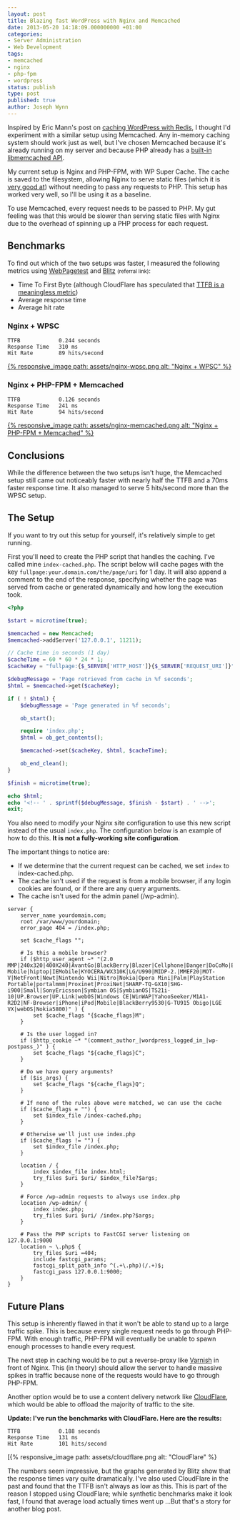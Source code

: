 ```yaml
---
layout: post
title: Blazing fast WordPress with Nginx and Memcached
date: 2013-05-20 14:18:09.000000000 +01:00
categories:
- Server Administration
- Web Development
tags:
- memcached
- nginx
- php-fpm
- wordpress
status: publish
type: post
published: true
author: Joseph Wynn
---
```


Inspired by Eric Mann's post on [caching WordPress with Redis](http://eamann.com/tech/ludicrous-speed-wordpress-caching-with-redis/), I thought I'd experiment with a similar setup using Memcached. Any in-memory caching system should work just as well, but I've chosen Memcached because it's already running on my server and because PHP already has a [built-in libmemcached API](http://www.php.net/manual/en/class.memcached.php).

My current setup is Nginx and PHP-FPM, with WP Super Cache. The cache is saved to the filesystem, allowing Nginx to serve static files (which it is [very good at](http://nbonvin.wordpress.com/2011/03/14/apache-vs-nginx-vs-varnish-vs-gwan/)) without needing to pass any requests to PHP. This setup has worked very well, so I'll be using it as a baseline.

To use Memcached, every request needs to be passed to PHP. My gut feeling was that this would be slower than serving static files with Nginx due to the overhead of spinning up a PHP process for each request.

## Benchmarks

To find out which of the two setups was faster, I measured the following metrics using [WebPagetest](http://www.webpagetest.org/) and [Blitz](http://www.blitz.io/bhm0Fw2xDFNoGcFXNKJaQSu) <small>(referral link)</small>:

*   Time To First Byte (although CloudFlare has speculated that [TTFB is a meaningless metric](http://blog.cloudflare.com/ttfb-time-to-first-byte-considered-meaningles))
*   Average response time
*   Average hit rate

<!--more-->

### Nginx + WPSC

```
TTFB            0.244 seconds
Response Time   310 ms
Hit Rate        89 hits/second
```

[{% responsive_image path: assets/nginx-wpsc.png alt: "Nginx + WPSC" %}](https://www.blitz.io/report/ecce61c2da008b383a5640d7f76593e7)

### Nginx + PHP-FPM + Memcached

```
TTFB            0.126 seconds
Response Time   241 ms
Hit Rate        94 hits/second
```

[{% responsive_image path: assets/nginx-memcached.png alt: "Nginx + PHP-FPM + Memcached" %}](https://www.blitz.io/report/ecce61c2da008b383a5640d7f7857f5b)

## Conclusions

While the difference between the two setups isn't huge, the Memcached setup still came out noticeably faster with nearly half the TTFB and a 70ms faster response time. It also managed to serve 5 hits/second more than the WPSC setup.

## The Setup

If you want to try out this setup for yourself, it's relatively simple to get running.

First you'll need to create the PHP script that handles the caching. I've called mine `index-cached.php`. The script below will cache pages with the key `fullpage:your.domain.com/the/page/uri` for 1 day. It will also append a comment to the end of the response, specifying whether the page was served from cache or generated dynamically and how long the execution took.

```php
<?php

$start = microtime(true);

$memcached = new Memcached;
$memcached->addServer('127.0.0.1', 11211);

// Cache time in seconds (1 day)
$cacheTime = 60 * 60 * 24 * 1;
$cacheKey = "fullpage:{$_SERVER['HTTP_HOST']}{$_SERVER['REQUEST_URI']}";

$debugMessage = 'Page retrieved from cache in %f seconds';
$html = $memcached->get($cacheKey);

if ( ! $html) {
    $debugMessage = 'Page generated in %f seconds';

    ob_start();

    require 'index.php';
    $html = ob_get_contents();

    $memcached->set($cacheKey, $html, $cacheTime);

    ob_end_clean();
}

$finish = microtime(true);

echo $html;
echo '<!-- ' . sprintf($debugMessage, $finish - $start) . ' -->';
exit;
```

You also need to modify your Nginx site configuration to use this new script instead of the usual `index.php`. The configuration below is an example of how to do this. **It is not a fully-working site configuration**.

The important things to notice are:

*   If we determine that the current request can be cached, we set `index` to index-cached.php.
*   The cache isn't used if the request is from a mobile browser, if any login cookies are found, or if there are any query arguments.
*   The cache isn't used for the admin panel (/wp-admin).
```nginx
server {
    server_name yourdomain.com;
    root /var/www/yourdomain;
    error_page 404 = /index.php;

    set $cache_flags "";

    # Is this a mobile browser?
    if ($http_user_agent ~* "(2.0 MMP|240x320|400X240|AvantGo|BlackBerry|Blazer|Cellphone|Danger|DoCoMo|Elaine/3.0|EudoraWeb|Googlebot-Mobile|hiptop|IEMobile|KYOCERA/WX310K|LG/U990|MIDP-2.|MMEF20|MOT-V|NetFront|Newt|Nintendo Wii|Nitro|Nokia|Opera Mini|Palm|PlayStation Portable|portalmmm|Proxinet|ProxiNet|SHARP-TQ-GX10|SHG-i900|Small|SonyEricsson|Symbian OS|SymbianOS|TS21i-10|UP.Browser|UP.Link|webOS|Windows CE|WinWAP|YahooSeeker/M1A1-R2D2|NF-Browser|iPhone|iPod|Mobile|BlackBerry9530|G-TU915 Obigo|LGE VX|webOS|Nokia5800)" ) {
        set $cache_flags "{$cache_flags}M";
    }

    # Is the user logged in?
    if ($http_cookie ~* "(comment_author_|wordpress_logged_in_|wp-postpass_)" ) {
        set $cache_flags "${cache_flags}C";
    }

    # Do we have query arguments?
    if ($is_args) {
        set $cache_flags "${cache_flags}Q";
    }

    # If none of the rules above were matched, we can use the cache
    if ($cache_flags = "") {
        set $index_file /index-cached.php;
    }

    # Otherwise we'll just use index.php
    if ($cache_flags != "") {
        set $index_file /index.php;
    }

    location / {
        index $index_file index.html;
        try_files $uri $uri/ $index_file?$args;
    }

    # Force /wp-admin requests to always use index.php
    location /wp-admin/ {
        index index.php;
        try_files $uri $uri/ /index.php?$args;
    }

    # Pass the PHP scripts to FastCGI server listening on 127.0.0.1:9000
    location ~ \.php$ {
        try_files $uri =404;
        include fastcgi_params;
        fastcgi_split_path_info ^(.+\.php)(/.+)$;
        fastcgi_pass 127.0.0.1:9000;
    }
}
```

## Future Plans

This setup is inherently flawed in that it won't be able to stand up to a large traffic spike. This is because every single request needs to go through PHP-FPM. With enough traffic, PHP-FPM will eventually be unable to spawn enough processes to handle every request.

The next step in caching would be to put a reverse-proxy like [Varnish](https://www.varnish-cache.org/) in front of Nginx. This (in theory) should allow the server to handle massive spikes in traffic because none of the requests would have to go through PHP-FPM.

Another option would be to use a content delivery network like [CloudFlare](https://www.cloudflare.com/), which would be able to offload the majority of traffic to the site.

**Update: I've run the benchmarks with CloudFlare. Here are the results:**

```
TTFB            0.188 seconds
Response Time   131 ms
Hit Rate        101 hits/second
```

[{% responsive_image path: assets/cloudflare.png alt: "CloudFlare" %}

The numbers seem impressive, but the graphs generated by Blitz show that the response times vary quite dramatically. I've also used CloudFlare in the past and found that the TTFB isn't always as low as this. This is part of the reason I stopped using CloudFlare; while synthetic benchmarks make it look fast, I found that average load actually times went up ...But that's a story for another blog post.
